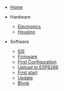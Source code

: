 * [Home](/)

* Hardware
    * [Electronics](electronics)
    * [Housing](housing)

* Software
    * [IDE](software)
    * [Firmware](firmware)
    * [First Configuration](config)
    * [Upload to ESP8266](upload)
    * [First start](start)
    * [Update](update)
    * [Blynk](blynk)
